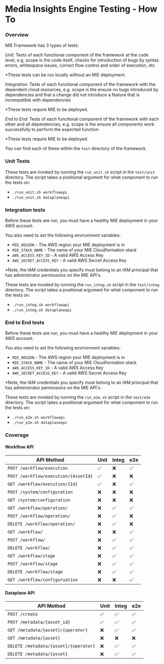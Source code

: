 # Media Insights Engine Testing - How To

### Overview

MIE Framework has 3 types of tests:


*Unit:* Tests of each functional component of the framework at the code level, e.g. scope is the code itself, checks for introduction of bugs by syntax errors, whitespace issues, correct flow control and order of execution, etc

*These tests can be run locally without an MIE deployment. 

*Integration:* Tests of each functional component of the framework with the dependent cloud resources, e.g. scope is the ensure no bugs introduced by dependencies and that a change did not introduce a feature that is incompatible with dependencies

*These tests require MIE to be deployed.  

*End to End:* Tests of each functional component of the framework with each other and all dependencies, e.g. scope is the ensure all components work successfully to perform the expected function

*These tests require MIE to be deployed. 


You can find each of these within the `test` directory of the framework.


### Unit Tests

These tests are invoked by running the `run_unit.sh` script in the `test/unit` directory. The script takes a
positional argument for what component to run the tests on: 
* `./run_unit.sh workflowapi` 
* `./run_unit.sh dataplaneapi` 


### Integration tests

Before these tests are run, you must have a healthy MIE deployment in your
AWS account.

You also need to set the following environment variables:

* `MIE_REGION` - The AWS region your MIE deployment is in
* `MIE_STACK_NAME` - The name of your MIE Cloudformation stack
* `AWS_ACCESS_KEY_ID` - A valid AWS Access Key
* `AWS_SECRET_ACCESS_KEY` - A valid AWS Secret Access Key

*Note, the IAM credentials you specify must belong to an IAM principal that
has administrator permissions on the MIE API's.  

These tests are invoked by running the `run_integ.sh` script in the `test/integ` directory. The script takes a
positional argument for what component to run the tests on: 
* `./run_integ.sh workflowapi` 
* `./run_integ.sh dataplaneapi` 


### End to End tests

Before these tests are run, you must have a healthy MIE deployment in your
AWS account.

You also need to set the following environment variables:

* `MIE_REGION` - The AWS region your MIE deployment is in
* `MIE_STACK_NAME` - The name of your MIE Cloudformation stack
* `AWS_ACCESS_KEY_ID` - A valid AWS Access Key
* `AWS_SECRET_ACCESS_KEY` - A valid AWS Secret Access Key

*Note, the IAM credentials you specify must belong to an IAM principal that
has administrator permissions on the MIE API's.  

These tests are invoked by running the `run_e2e.sh` script in the `test/e2e` directory. The script takes a
positional argument for what component to run the tests on: 
* `./run_e2e.sh workflowapi` 
* `./run_e2e.sh dataplaneapi`


### Coverage

#### Workflow API

| API Method | Unit | Integ | e2e |
| ------------- | ------------- | ---------- | -------- |
| `POST /workflow/execution`  | ✅ | ❌ | ✅
| `POST /workflow/execution/{AssetId}`  | ✅ | ❌ | ❌
| `GET /workflow/execution/{Id}`  | ✅ | ❌ | ✅
| `POST /system/configuration`  | ❌ | ❌ | ❌
| `GET /system/configuration`  | ❌ | ❌ | ❌
| `GET /workflow/operation/`  | ❌ | ✅ | ✅
| `POST /workflow/operation/`  | ❌ | ✅ | ❌
| `DELETE /workflow/operation/`  | ❌ | ✅ | ❌
| `GET /workflow/`  | ❌ | ❌ | ✅
| `POST /workflow/`  | ❌ | ✅ | ✅
| `DELETE /workflow/`  | ❌ | ✅ | ✅
| `GET /workflow/stage`  | ❌ | ✅ | ✅
| `POST /workflow/stage`  | ❌ | ✅ | ✅
| `DELETE /workflow/stage`  | ❌ | ✅ | ✅
| `GET /workflow/configuruation`  | ❌ | ❌ | ✅




#### Dataplane API

| API Method | Unit | Integ | e2e |
| ------------- | ------------- | ---------- | -------- |
| `POST /create`  | ✅ | ✅ | ✅
| `POST /metadata/{asset_id}`  | ✅ | ✅ | ✅
| `GET /metadata/{asset}/{operator}`  | ❌ | ✅ | ✅
| `GET /metadata/{asset}`  | ❌ | ❌ | ❌
| `DELETE /metadata/{asset}/{operator}`  | ❌ | ✅ | ✅
| `DELETE /metadata/{asset}`  | ❌ | ✅ | ✅

